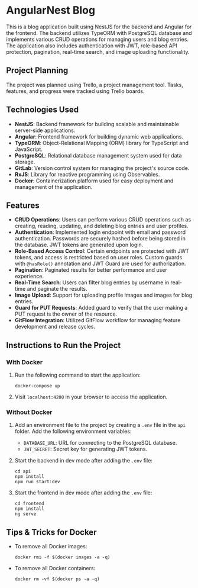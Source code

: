 # AngularNest Blog

This is a blog application built using NestJS for the backend and Angular for the frontend. The backend utilizes TypeORM with PostgreSQL database and implements various CRUD operations for managing users and blog entries. The application also includes authentication with JWT, role-based API protection, pagination, real-time search, and image uploading functionality.

## Project Planning

The project was planned using Trello, a project management tool. Tasks, features, and progress were tracked using Trello boards.

## Technologies Used

- **NestJS**: Backend framework for building scalable and maintainable server-side applications.
- **Angular**: Frontend framework for building dynamic web applications.
- **TypeORM**: Object-Relational Mapping (ORM) library for TypeScript and JavaScript.
- **PostgreSQL**: Relational database management system used for data storage.
- **GitLab**: Version control system for managing the project's source code.
- **RxJS**: Library for reactive programming using Observables.
- **Docker**: Containerization platform used for easy deployment and management of the application.

## Features

- **CRUD Operations**: Users can perform various CRUD operations such as creating, reading, updating, and deleting blog entries and user profiles.
- **Authentication**: Implemented login endpoint with email and password authentication. Passwords are securely hashed before being stored in the database. JWT tokens are generated upon login.
- **Role-Based Access Control**: Certain endpoints are protected with JWT tokens, and access is restricted based on user roles. Custom guards with `@hasRole()` annotation and JWT Guard are used for authorization.
- **Pagination**: Paginated results for better performance and user experience.
- **Real-Time Search**: Users can filter blog entries by username in real-time and paginate the results.
- **Image Upload**: Support for uploading profile images and images for blog entries.
- **Guard for PUT Requests**: Added guard to verify that the user making a PUT request is the owner of the resource.
- **GitFlow Integration**: Utilized GitFlow workflow for managing feature development and release cycles.

## Instructions to Run the Project

### With Docker

1. Run the following command to start the application:
   ```
   docker-compose up
   ```
2. Visit `localhost:4200` in your browser to access the application.

### Without Docker

1. Add an environment file to the project by creating a `.env` file in the `api` folder. Add the following environment variables:

   - `DATABASE_URL`: URL for connecting to the PostgreSQL database.
   - `JWT_SECRET`: Secret key for generating JWT tokens.

2. Start the backend in dev mode after adding the `.env` file:

   ```
   cd api
   npm install
   npm run start:dev
   ```

3. Start the frontend in dev mode after adding the `.env` file:

   ```
   cd frontend
   npm install
   ng serve
   ```

## Tips & Tricks for Docker

- To remove all Docker images:

  ```
  docker rmi -f $(docker images -a -q)
  ```

- To remove all Docker containers:
  ```
  docker rm -vf $(docker ps -a -q)
  ```
